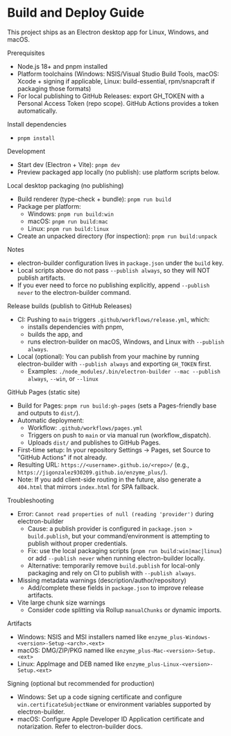 # Build and Deploy Guide

This project ships as an Electron desktop app for Linux, Windows, and macOS.

Prerequisites
- Node.js 18+ and pnpm installed
- Platform toolchains (Windows: NSIS/Visual Studio Build Tools, macOS: Xcode + signing if applicable, Linux: build-essential, rpm/snapcraft if packaging those formats)
- For local publishing to GitHub Releases: export GH_TOKEN with a Personal Access Token (repo scope). GitHub Actions provides a token automatically.

Install dependencies
- `pnpm install`

Development
- Start dev (Electron + Vite): `pnpm dev`
- Preview packaged app locally (no publish): use platform scripts below.

Local desktop packaging (no publishing)
- Build renderer (type-check + bundle): `pnpm run build`
- Package per platform:
  - Windows: `pnpm run build:win`
  - macOS: `pnpm run build:mac`
  - Linux: `pnpm run build:linux`
- Create an unpacked directory (for inspection): `pnpm run build:unpack`

Notes
- electron-builder configuration lives in `package.json` under the `build` key.
- Local scripts above do not pass `--publish always`, so they will NOT publish artifacts.
- If you ever need to force no publishing explicitly, append `--publish never` to the electron-builder command.

Release builds (publish to GitHub Releases)
- CI: Pushing to `main` triggers `.github/workflows/release.yml`, which:
  - installs dependencies with pnpm,
  - builds the app, and
  - runs electron-builder on macOS, Windows, and Linux with `--publish always`.
- Local (optional): You can publish from your machine by running electron-builder with `--publish always` and exporting `GH_TOKEN` first.
  - Examples: `./node_modules/.bin/electron-builder --mac --publish always`, `--win`, or `--linux`

GitHub Pages (static site)
- Build for Pages: `pnpm run build:gh-pages` (sets a Pages-friendly base and outputs to `dist/`).
- Automatic deployment:
  - Workflow: `.github/workflows/pages.yml`
  - Triggers on push to `main` or via manual run (workflow_dispatch).
  - Uploads `dist/` and publishes to GitHub Pages.
- First-time setup: In your repository Settings → Pages, set Source to "GitHub Actions" if not already.
- Resulting URL: `https://<username>.github.io/<repo>/` (e.g., `https://jigonzalez930209.github.io/enzyme_plus/`).
- Note: If you add client-side routing in the future, also generate a `404.html` that mirrors `index.html` for SPA fallback.

Troubleshooting
- Error: `Cannot read properties of null (reading 'provider')` during electron-builder
  - Cause: a publish provider is configured in `package.json > build.publish`, but your command/environment is attempting to publish without proper credentials.
  - Fix: use the local packaging scripts (`pnpm run build:win|mac|linux`) or add `--publish never` when running electron-builder locally.
  - Alternative: temporarily remove `build.publish` for local-only packaging and rely on CI to publish with `--publish always`.
- Missing metadata warnings (description/author/repository)
  - Add/complete these fields in `package.json` to improve release artifacts.
- Vite large chunk size warnings
  - Consider code splitting via Rollup `manualChunks` or dynamic imports.

Artifacts
- Windows: NSIS and MSI installers named like `enzyme_plus-Windows-<version>-Setup-<arch>.<ext>`
- macOS: DMG/ZIP/PKG named like `enzyme_plus-Mac-<version>-Setup.<ext>`
- Linux: AppImage and DEB named like `enzyme_plus-Linux-<version>-Setup.<ext>`

Signing (optional but recommended for production)
- Windows: Set up a code signing certificate and configure `win.certificateSubjectName` or environment variables supported by electron-builder.
- macOS: Configure Apple Developer ID Application certificate and notarization. Refer to electron-builder docs.
